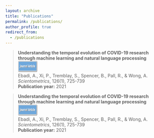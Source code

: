 ```yaml
---
layout: archive
title: "Publications"
permalink: /publications/
author_profile: true
redirect_from:
  - /publications
---
```


> __Understanding the temporal evolution of COVID-19 research through machine learning and natural language processing__ <img src="/images/Journal.png" width="60" height="35">  
> Ebadi, A., Xi, P., Tremblay, S., Spencer, B., Pall, R., & Wong, A.  
> _Scientometrics_, 126(1), 725-739  
> __Publication year:__ 2021  

> __Understanding the temporal evolution of COVID-19 research through machine learning and natural language processing__ <img src="/images/Journal.png" width="60" height="35">  
> Ebadi, A., Xi, P., Tremblay, S., Spencer, B., Pall, R., & Wong, A.  
> _Scientometrics_, 126(1), 725-739  
> __Publication year:__ 2021 

